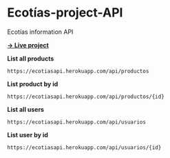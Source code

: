 # Ecotías-project-API
Ecotías information API

**[→ Live project](https://ecotiasapi.herokuapp.com/)**

**List all products**

```https://ecotiasapi.herokuapp.com/api/productos```

**List product by id**

```https://ecotiasapi.herokuapp.com/api/productos/{id}```


**List all users**

```https://ecotiasapi.herokuapp.com/api/usuarios```

**List user by id**

```https://ecotiasapi.herokuapp.com/api/usuarios/{id}```
